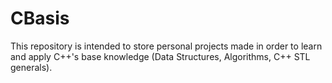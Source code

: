 # CBasis
This repository is intended to store personal projects made in order to learn and apply C++'s base knowledge (Data Structures, Algorithms, C++ STL generals).

